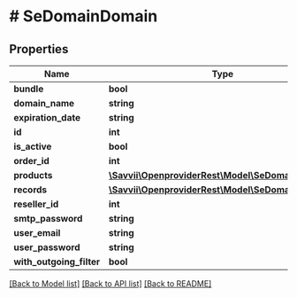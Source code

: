 # # SeDomainDomain

## Properties

Name | Type | Description | Notes
------------ | ------------- | ------------- | -------------
**bundle** | **bool** |  | [optional]
**domain_name** | **string** |  | [optional]
**expiration_date** | **string** |  | [optional]
**id** | **int** |  | [optional]
**is_active** | **bool** |  | [optional]
**order_id** | **int** |  | [optional]
**products** | [**\Savvii\OpenproviderRest\Model\SeDomainProducts**](SeDomainProducts.md) |  | [optional]
**records** | [**\Savvii\OpenproviderRest\Model\SeDomainRecords**](SeDomainRecords.md) |  | [optional]
**reseller_id** | **int** |  | [optional]
**smtp_password** | **string** |  | [optional]
**user_email** | **string** |  | [optional]
**user_password** | **string** |  | [optional]
**with_outgoing_filter** | **bool** |  | [optional]

[[Back to Model list]](../../README.md#models) [[Back to API list]](../../README.md#endpoints) [[Back to README]](../../README.md)
